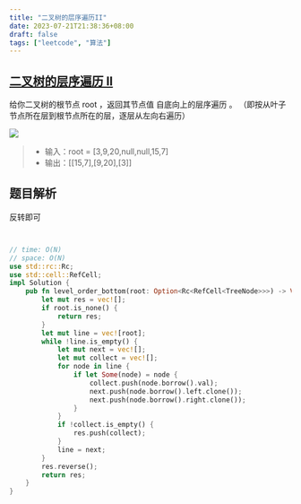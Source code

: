 ```yaml
---
title: "二叉树的层序遍历II"
date: 2023-07-21T21:38:36+08:00
draft: false
tags: ["leetcode", "算法"]
---
```


## [二叉树的层序遍历 II](https://leetcode.cn/problems/binary-tree-level-order-traversal-ii/)

给你二叉树的根节点 root ，返回其节点值 自底向上的层序遍历 。 （即按从叶子节点所在层到根节点所在的层，逐层从左向右遍历）

![](https://assets.leetcode.com/uploads/2021/02/19/tree1.jpg)

>- 输入：root = [3,9,20,null,null,15,7]
>- 输出：[[15,7],[9,20],[3]]

## 题目解析

反转即可

```rust


// time: O(N)
// space: O(N)
use std::rc::Rc;
use std::cell::RefCell;
impl Solution {
    pub fn level_order_bottom(root: Option<Rc<RefCell<TreeNode>>>) -> Vec<Vec<i32>> {
        let mut res = vec![];
        if root.is_none() {
            return res;
        }
        let mut line = vec![root];
        while !line.is_empty() {
            let mut next = vec![];
            let mut collect = vec![];
            for node in line {
                if let Some(node) = node {
                    collect.push(node.borrow().val);
                    next.push(node.borrow().left.clone());
                    next.push(node.borrow().right.clone());
                }
            }
            if !collect.is_empty() {
                res.push(collect);
            }
            line = next;
        }
        res.reverse();
        return res;
    }
}
```

